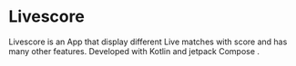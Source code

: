 # Livescore
Livescore is an App that display different Live matches with score and has many other features. Developed with Kotlin and jetpack Compose .

